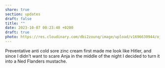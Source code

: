 ```yaml
---
share: true
section: updates
draft: false
title: ""
date: 2023-10-07 00:23:40 +0200
draft: true
photo: https://res.cloudinary.com/dbi2zounq/image/upload/v1696630944/ojm04a426itdn1yg9tvv.heic
---
```



Preventative anti cold sore zinc cream first made me look like Hitler, and since I didn't want to scare Anja in the middle of the night I decided to turn it into a Ned Flanders mustache. 
